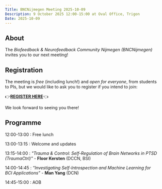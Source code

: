 ```yaml
---
Title: BNCNijmegen Meeting 2025-10-09
Description: 9 October 2025 12:00-15:00 at Oval Office, Trigon
Date: 2025-10-09
---
```


## About
The _Biofeedback & Neurofeedback Community Nijmegen (BNCNijmegen)_ invites you to our next meeting!

## Registration
The meeting is _free_ (including lunch!) and _open for everyone_, from students to PIs, but we would like to ask you to register if you intend to join:

👉**[REGISTER HERE](https://eur01.safelinks.protection.outlook.com/?url=https%3A%2F%2Fforms.gle%2F33wgMTCFZ2Uk6E6V9&data=05%7C02%7Cflorian.krause%40donders.ru.nl%7Cd08d1dc49ae24fa3340808de059ab20f%7C084578d9400d4a5aa7c7e76ca47af400%7C1%7C0%7C638954359162059872%7CUnknown%7CTWFpbGZsb3d8eyJFbXB0eU1hcGkiOnRydWUsIlYiOiIwLjAuMDAwMCIsIlAiOiJXaW4zMiIsIkFOIjoiTWFpbCIsIldUIjoyfQ%3D%3D%7C0%7C%7C%7C&sdata=QGnsXKxaxsBV0wDqiR8TfFGHqxTykBNx%2FG0hqDeDaEU%3D&reserved=0)**👈

We look forward to seeing you there!

## Programme

12:00-13:00
:   Free lunch

13:00-13:15
:   Welcome and updates

13:15-14:00
:   _"Trauma & Control: Self-Regulation of Brain Networks in PTSD (TraumaCtrl)"_ - **Floor Kersten** (DCCN, BSI)

14:00-14:45
:   _“Investigating Self-Introspection and Machine Learning for BCI Applications”_ - **Man Yang** (DCN)

14:45-15:00
:   AOB
